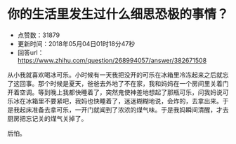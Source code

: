 # 你的生活里发生过什么细思恐极的事情？
- 点赞数：31879
- 更新时间：2018年05月04日01时18分47秒
- 回答url：https://www.zhihu.com/question/268994057/answer/382671508
<body>
 <p data-pid="ht18CDpn">从小我就喜欢喝冰可乐。小时候有一天我把没开的可乐在冰箱里冷冻起来之后就忘了这回事。那个时候是夏天，爸爸去外地了不在家，我和妈妈在一个房间里关着门开着空调。等到晚上我都快睡着了，突然鬼使神差地想起了那瓶可乐，问我妈说可乐冰在冰箱里不要紧吧，我妈也快睡着了，迷迷糊糊地说，会炸的，去拿出来。于是我起床准备去拿可乐，一开门就闻到了浓浓的煤气味。于是我妈瞬间清醒，才去厨房把忘记关的煤气关掉了。</p>
 <p data-pid="YdIVvg1Z">后怕。</p>
</body>